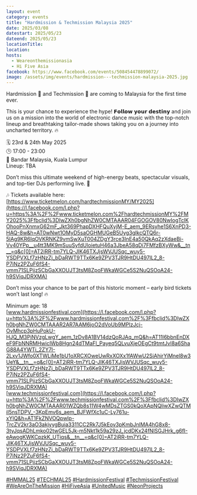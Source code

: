 ```yaml
---
layout: event
category: events
title: "Hardmission & Techmission Malaysia 2025"
date: 2025/03/08
datestart: 2025/05/23
dateend: 2025/05/23
locationTitle:
location:
hosts:
  - Weareonthemissionasia
  - Hi Five Asia
facebook: https://www.facebook.com/events/508454478899072/
image: /assets/img/events/hardmission---techmission-malaysia-2025.jpg
---
```


Hardmission 🧡 and Techmission 🤍 are coming to Malaysia for the first time ever.

This is your chance to experience the hype! 𝗙𝗼𝗹𝗹𝗼𝘄 𝘆𝗼𝘂𝗿 𝗱𝗲𝘀𝘁𝗶𝗻𝘆 and join us on a mission into the world of electronic dance music with the top-notch lineup and breathtaking tailor-made shows taking you on a journey into uncharted territory. 🔥

🗓 23rd & 24th May 2025  
🕒 17:00 - 23:00  
📍 Bandar Malaysia, Kuala Lumpur  
Lineup: TBA

Don’t miss this ultimate weekend of high-energy beats, spectacular visuals, and top-tier DJs performing live. 🚨

🎶 Tickets available here:  
[https://www.ticketmelon.com/hardtechmissionMY/MY2025](https://l.facebook.com/l.php?u=https%3A%2F%2Fwww.ticketmelon.com%2FhardtechmissionMY%2FMY2025%3Ffbclid%3DIwZXh0bgNhZW0CMTAAAR04FGOGOV80NwIogTclKOhooPnXnmxG62mF_Jkt369PhapDXHFQuXyjM-E_aem_9ERsyhe1S6XnPD3-HAQ-8w&h=AT0wNwt1OMyD5saOGHMUGeB5Uyg3glkcQTQ6r-5lAg9KR6IqOVKRNKZ9vmSwXuT004ZDgY3rce3InE4a50QkAq2zXdaeBi-Vv40YPp__u4tt3MK9mSuuSyfdUloietuH46a3JbeA58qDi7FMfzBXyWw&__tn__=q&c[0]=AT2iRR-tm7YLQ-JIK46TXJjsWVJUSqc_wuy5-YSDPVXLf7zHNzZj_bDaRWT9TTx6Ke9ZPV3TJR9HtDU497IL2_8-P7iNz2PZuF6fS4-vmm71SLPjjzSCbGaXXOUJT3tsM8ZpoFWkaWGCe5S2NuQSOoA24-h9SViqJDRXMA)

Don’t miss your chance to be part of this historic moment – early bird tickets won’t last long! 🔥

Minimum age: 18  
[www.hardmissionfestival.com](https://l.facebook.com/l.php?u=http%3A%2F%2Fwww.hardmissionfestival.com%2F%3Ffbclid%3DIwZXh0bgNhZW0CMTAAAR2AR7AAM6joO2dVoUb9MPlzJcj-OvMhcp3pHuPokU-HJQ_M3PjNVzgLwgY_aem_1zDv8A1BV14dzQoRJAq_mQ&h=AT11l6bbnEnDXeF9FbNNRMHwiclWb8Hgn24dTMaFl_Payeq5QLvuXjeOEgCt9tmtJvl8a6ShaG88A4YWTi_2ZY7I-2Lxv1JWfo0XTWLiMe1bU1oXRCXOweUwRxXOXx1fAWwU2SiAhirYiMnel8w3UeY&__tn__=q&c[0]=AT2iRR-tm7YLQ-JIK46TXJjsWVJUSqc_wuy5-YSDPVXLf7zHNzZj_bDaRWT9TTx6Ke9ZPV3TJR9HtDU497IL2_8-P7iNz2PZuF6fS4-vmm71SLPjjzSCbGaXXOUJT3tsM8ZpoFWkaWGCe5S2NuQSOoA24-h9SViqJDRXMA)  
[www.techmissionfestival.com](https://l.facebook.com/l.php?u=http%3A%2F%2Fwww.techmissionfestival.com%2F%3Ffbclid%3DIwZXh0bgNhZW0CMTAAAR01WZQb8s11W4wMDsZTGS0kQoXApNQliwXZwQTMiI5nsTDPV_-3KpEmv6s_aem_BJFWfXc1uC-Ly761u-xYIQ&h=AT1FkZNVOQpwIp-TrcZV2kr3aO3akjyygBuia3311CC2Rk7J5kEov3pKmbJnlMA4hG8x8-3tyJqsADhLmko02twGEL5Jk-m5Nkt1k59a29zJ_jcdDKx24fNlSGJHrk_g6fI-eAwogKWKCpzkK_UTiqs&__tn__=q&c[0]=AT2iRR-tm7YLQ-JIK46TXJjsWVJUSqc_wuy5-YSDPVXLf7zHNzZj_bDaRWT9TTx6Ke9ZPV3TJR9HtDU497IL2_8-P7iNz2PZuF6fS4-vmm71SLPjjzSCbGaXXOUJT3tsM8ZpoFWkaWGCe5S2NuQSOoA24-h9SViqJDRXMA)

[#HMMAL25](https://www.facebook.com/hashtag/hmmal25?__eep__=6&__cft__[0]=AZVUuMt03LEw0_nUyWZ0p5oBcnSOpzqSFrX2Bm5CJuiOPgyBeic_ftL8bKYfGh0n4lR4oOv8aOwpOcaHcHw1cK5Q7QFoQ7Rhdt8RJMo_LQJ96e3Z432ar7FQlebT3tqyIwGKCv4J3ik5ibxuPQGhEZlP&__tn__=q) [#TECHMAL25](https://www.facebook.com/hashtag/techmal25?__eep__=6&__cft__[0]=AZVUuMt03LEw0_nUyWZ0p5oBcnSOpzqSFrX2Bm5CJuiOPgyBeic_ftL8bKYfGh0n4lR4oOv8aOwpOcaHcHw1cK5Q7QFoQ7Rhdt8RJMo_LQJ96e3Z432ar7FQlebT3tqyIwGKCv4J3ik5ibxuPQGhEZlP&__tn__=q) [#HardmissionFestival](https://www.facebook.com/hashtag/hardmissionfestival?__eep__=6&__cft__[0]=AZVUuMt03LEw0_nUyWZ0p5oBcnSOpzqSFrX2Bm5CJuiOPgyBeic_ftL8bKYfGh0n4lR4oOv8aOwpOcaHcHw1cK5Q7QFoQ7Rhdt8RJMo_LQJ96e3Z432ar7FQlebT3tqyIwGKCv4J3ik5ibxuPQGhEZlP&__tn__=q) [#TechmissionFestival](https://www.facebook.com/hashtag/techmissionfestival?__eep__=6&__cft__[0]=AZVUuMt03LEw0_nUyWZ0p5oBcnSOpzqSFrX2Bm5CJuiOPgyBeic_ftL8bKYfGh0n4lR4oOv8aOwpOcaHcHw1cK5Q7QFoQ7Rhdt8RJMo_LQJ96e3Z432ar7FQlebT3tqyIwGKCv4J3ik5ibxuPQGhEZlP&__tn__=q) [#WeAreOnTheMission](https://www.facebook.com/hashtag/weareonthemission?__eep__=6&__cft__[0]=AZVUuMt03LEw0_nUyWZ0p5oBcnSOpzqSFrX2Bm5CJuiOPgyBeic_ftL8bKYfGh0n4lR4oOv8aOwpOcaHcHw1cK5Q7QFoQ7Rhdt8RJMo_LQJ96e3Z432ar7FQlebT3tqyIwGKCv4J3ik5ibxuPQGhEZlP&__tn__=q) [#HiFiveAsia](https://www.facebook.com/hashtag/hifiveasia?__eep__=6&__cft__[0]=AZVUuMt03LEw0_nUyWZ0p5oBcnSOpzqSFrX2Bm5CJuiOPgyBeic_ftL8bKYfGh0n4lR4oOv8aOwpOcaHcHw1cK5Q7QFoQ7Rhdt8RJMo_LQJ96e3Z432ar7FQlebT3tqyIwGKCv4J3ik5ibxuPQGhEZlP&__tn__=q) [#UnitedMusic](https://www.facebook.com/hashtag/unitedmusic?__eep__=6&__cft__[0]=AZVUuMt03LEw0_nUyWZ0p5oBcnSOpzqSFrX2Bm5CJuiOPgyBeic_ftL8bKYfGh0n4lR4oOv8aOwpOcaHcHw1cK5Q7QFoQ7Rhdt8RJMo_LQJ96e3Z432ar7FQlebT3tqyIwGKCv4J3ik5ibxuPQGhEZlP&__tn__=q) [#NeonProjects](https://www.facebook.com/hashtag/neonprojects?__eep__=6&__cft__[0]=AZVUuMt03LEw0_nUyWZ0p5oBcnSOpzqSFrX2Bm5CJuiOPgyBeic_ftL8bKYfGh0n4lR4oOv8aOwpOcaHcHw1cK5Q7QFoQ7Rhdt8RJMo_LQJ96e3Z432ar7FQlebT3tqyIwGKCv4J3ik5ibxuPQGhEZlP&__tn__=q)
